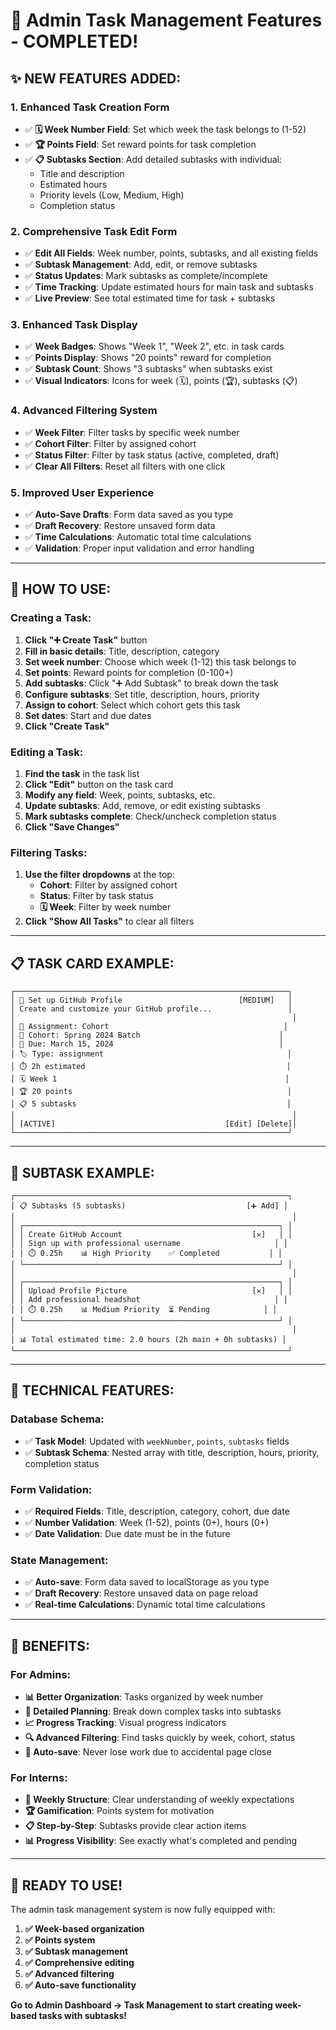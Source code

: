 # 🎯 Admin Task Management Features - COMPLETED!

## ✨ **NEW FEATURES ADDED:**

### **1. Enhanced Task Creation Form**
- ✅ **🗓️ Week Number Field**: Set which week the task belongs to (1-52)
- ✅ **🏆 Points Field**: Set reward points for task completion
- ✅ **📋 Subtasks Section**: Add detailed subtasks with individual:
  - Title and description
  - Estimated hours
  - Priority levels (Low, Medium, High)
  - Completion status

### **2. Comprehensive Task Edit Form**
- ✅ **Edit All Fields**: Week number, points, subtasks, and all existing fields
- ✅ **Subtask Management**: Add, edit, or remove subtasks
- ✅ **Status Updates**: Mark subtasks as complete/incomplete
- ✅ **Time Tracking**: Update estimated hours for main task and subtasks
- ✅ **Live Preview**: See total estimated time for task + subtasks

### **3. Enhanced Task Display**
- ✅ **Week Badges**: Shows "Week 1", "Week 2", etc. in task cards
- ✅ **Points Display**: Shows "20 points" reward for completion
- ✅ **Subtask Count**: Shows "3 subtasks" when subtasks exist
- ✅ **Visual Indicators**: Icons for week (🗓️), points (🏆), subtasks (📋)

### **4. Advanced Filtering System**
- ✅ **Week Filter**: Filter tasks by specific week number
- ✅ **Cohort Filter**: Filter by assigned cohort
- ✅ **Status Filter**: Filter by task status (active, completed, draft)
- ✅ **Clear All Filters**: Reset all filters with one click

### **5. Improved User Experience**
- ✅ **Auto-Save Drafts**: Form data saved as you type
- ✅ **Draft Recovery**: Restore unsaved form data
- ✅ **Time Calculations**: Automatic total time calculations
- ✅ **Validation**: Proper input validation and error handling

---

## 🚀 **HOW TO USE:**

### **Creating a Task:**
1. **Click "➕ Create Task"** button
2. **Fill in basic details**: Title, description, category
3. **Set week number**: Choose which week (1-12) this task belongs to
4. **Set points**: Reward points for completion (0-100+)
5. **Add subtasks**: Click "➕ Add Subtask" to break down the task
6. **Configure subtasks**: Set title, description, hours, priority
7. **Assign to cohort**: Select which cohort gets this task
8. **Set dates**: Start and due dates
9. **Click "Create Task"**

### **Editing a Task:**
1. **Find the task** in the task list
2. **Click "Edit"** button on the task card
3. **Modify any field**: Week, points, subtasks, etc.
4. **Update subtasks**: Add, remove, or edit existing subtasks
5. **Mark subtasks complete**: Check/uncheck completion status
6. **Click "Save Changes"**

### **Filtering Tasks:**
1. **Use the filter dropdowns** at the top:
   - **Cohort**: Filter by assigned cohort
   - **Status**: Filter by task status
   - **🗓️ Week**: Filter by week number
2. **Click "Show All Tasks"** to clear all filters

---

## 📋 **TASK CARD EXAMPLE:**

```
┌─────────────────────────────────────────────────────────────┐
│ 📝 Set up GitHub Profile                          [MEDIUM]   │
│ Create and customize your GitHub profile...                 │
│                                                              │
│ 🔄 Assignment: Cohort                                       │
│ 👥 Cohort: Spring 2024 Batch                               │
│ 📅 Due: March 15, 2024                                     │
│ 🏷️ Type: assignment                                         │
│ ⏱️ 2h estimated                                             │
│ 🗓️ Week 1                                                   │
│ 🏆 20 points                                                │
│ 📋 5 subtasks                                               │
│                                                              │
│ [ACTIVE]                                      [Edit] [Delete]│
└─────────────────────────────────────────────────────────────┘
```

---

## 🎨 **SUBTASK EXAMPLE:**

```
┌─────────────────────────────────────────────────────────────┐
│ 📋 Subtasks (5 subtasks)                           [➕ Add] │
│                                                              │
│ ┌─────────────────────────────────────────────────────────┐ │
│ │ Create GitHub Account                             [✕]   │ │
│ │ Sign up with professional username                     │ │
│ │ ⏱️ 0.25h    📊 High Priority    ✅ Completed           │ │
│ └─────────────────────────────────────────────────────────┘ │
│                                                              │
│ ┌─────────────────────────────────────────────────────────┐ │
│ │ Upload Profile Picture                            [✕]   │ │
│ │ Add professional headshot                              │ │
│ │ ⏱️ 0.25h    📊 Medium Priority  ⏳ Pending            │ │
│ └─────────────────────────────────────────────────────────┘ │
│                                                              │
│ 📊 Total estimated time: 2.0 hours (2h main + 0h subtasks) │
└─────────────────────────────────────────────────────────────┘
```

---

## 🔧 **TECHNICAL FEATURES:**

### **Database Schema:**
- ✅ **Task Model**: Updated with `weekNumber`, `points`, `subtasks` fields
- ✅ **Subtask Schema**: Nested array with title, description, hours, priority, completion status

### **Form Validation:**
- ✅ **Required Fields**: Title, description, category, cohort, due date
- ✅ **Number Validation**: Week (1-52), points (0+), hours (0+)
- ✅ **Date Validation**: Due date must be in the future

### **State Management:**
- ✅ **Auto-save**: Form data saved to localStorage as you type
- ✅ **Draft Recovery**: Restore unsaved data on page reload
- ✅ **Real-time Calculations**: Dynamic total time calculations

---

## 🎯 **BENEFITS:**

### **For Admins:**
- **📊 Better Organization**: Tasks organized by week number
- **🎯 Detailed Planning**: Break down complex tasks into subtasks
- **📈 Progress Tracking**: Visual progress indicators
- **🔍 Advanced Filtering**: Find tasks quickly by week, cohort, status
- **💾 Auto-save**: Never lose work due to accidental page close

### **For Interns:**
- **📅 Weekly Structure**: Clear understanding of weekly expectations
- **🏆 Gamification**: Points system for motivation
- **📋 Step-by-Step**: Subtasks provide clear action items
- **📊 Progress Visibility**: See exactly what's completed and pending

---

## 🚀 **READY TO USE!**

The admin task management system is now fully equipped with:

1. **✅ Week-based organization**
2. **✅ Points system** 
3. **✅ Subtask management**
4. **✅ Comprehensive editing**
5. **✅ Advanced filtering**
6. **✅ Auto-save functionality**

**Go to Admin Dashboard → Task Management to start creating week-based tasks with subtasks!**